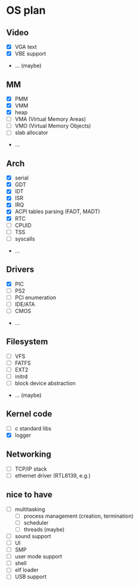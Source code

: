 # OS plan

## Video
- [x] VGA text
- [x] VBE support
- ... (maybe)
## MM
- [x] PMM
- [x] VMM
- [x] heap
- [ ] VMA (Virtual Memory Areas)
- [ ] VMO (Virtual Memory Objects)
- [ ] slab allocator
- ...
## Arch
- [x] serial
- [x] GDT
- [x] IDT
- [x] ISR
- [x] IRQ
- [x] ACPI tables parsing (FADT, MADT)
- [x] RTC
- [ ] CPUID
- [ ] TSS
- [ ] syscalls
- ...
## Drivers
- [x] PIC
- [ ] PS2
- [ ] PCI enumeration
- [ ] IDE/ATA
- [ ] CMOS
- ...
## Filesystem
- [ ] VFS
- [ ] FATFS
- [ ] EXT2
- [ ] initrd
- [ ] block device abstraction
- ... (maybe)
## Kernel code
- [ ] c standard libs
- [x] logger
## Networking
- [ ] TCP/IP stack
- [ ] ethernet driver (RTL8139, e.g.)
## nice to have
- [ ] multitasking
    - [ ] process management (creation, termination)
    - [ ] scheduler
    - [ ] threads (maybe)
- [ ] sound support
- [ ] UI
- [ ] SMP
- [ ] user mode support
- [ ] shell
- [ ] elf loader
- [ ] USB support

